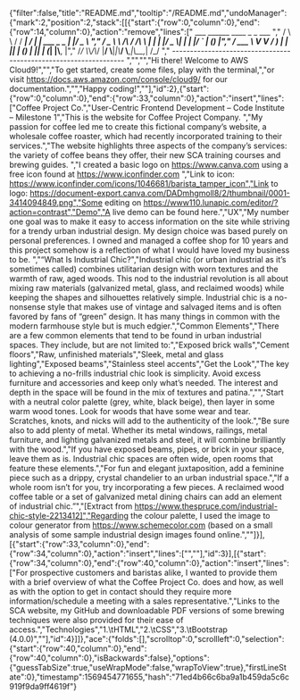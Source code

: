 {"filter":false,"title":"README.md","tooltip":"/README.md","undoManager":{"mark":2,"position":2,"stack":[[{"start":{"row":0,"column":0},"end":{"row":14,"column":0},"action":"remove","lines":["         ___        ______     ____ _                 _  ___  ","        / \\ \\      / / ___|   / ___| | ___  _   _  __| |/ _ \\ ","       / _ \\ \\ /\\ / /\\___ \\  | |   | |/ _ \\| | | |/ _` | (_) |","      / ___ \\ V  V /  ___) | | |___| | (_) | |_| | (_| |\\__, |","     /_/   \\_\\_/\\_/  |____/   \\____|_|\\___/ \\__,_|\\__,_|  /_/ "," ----------------------------------------------------------------- ","","","Hi there! Welcome to AWS Cloud9!","","To get started, create some files, play with the terminal,","or visit https://docs.aws.amazon.com/console/cloud9/ for our documentation.","","Happy coding!",""],"id":2},{"start":{"row":0,"column":0},"end":{"row":33,"column":0},"action":"insert","lines":["Coffee Project Co.","User-Centric Frontend Development – Code Institute – Milestone 1","This is the website for Coffee Project Company. ","My passion for coffee led me to create this fictional company’s website, a wholesale coffee roaster, which had recently incorporated training to their services.","The website highlights three aspects of the company’s services: the variety of coffee beans they offer, their new SCA training courses and brewing guides. ","I created a basic logo on https://www.canva.com using a free icon found at https://www.iconfinder.com ","Link to icon: https://www.iconfinder.com/icons/1046681/barista_tamper_icon","Link to logo: https://document-export.canva.com/DADmhgmoll8/2/thumbnail/0001-3414094849.png","Some editing on https://www110.lunapic.com/editor/?action=contrast","Demo","A live demo can be found here.","UX","My number one goal was to make it easy to access information on the site while striving for a trendy urban industrial design. My design choice was based purely on personal preferences. I owned and managed a coffee shop for 10 years and this project somehow is a reflection of what I would have loved my business to be. ","“What Is Industrial Chic?","Industrial chic (or urban industrial as it’s sometimes called) combines utilitarian design with worn textures and the warmth of raw, aged woods. This nod to the industrial revolution is all about mixing raw materials (galvanized metal, glass, and reclaimed woods) while keeping the shapes and silhouettes relatively simple. Industrial chic is a no-nonsense style that makes use of vintage and salvaged items and is often favored by fans of “green” design. It has many things in common with the modern farmhouse style but is much edgier.","Common Elements","There are a few common elements that tend to be found in urban industrial spaces. They include, but are not limited to:","Exposed brick walls","Cement floors","Raw, unfinished materials","Sleek, metal and glass lighting","Exposed beams","Stainless steel accents","Get the Look","The key to achieving a no-frills industrial chic look is simplicity. Avoid excess furniture and accessories and keep only what’s needed. The interest and depth in the space will be found in the mix of textures and patina.","","Start with a neutral color palette (grey, white, black beige), then layer in some warm wood tones. Look for woods that have some wear and tear. Scratches, knots, and nicks will add to the authenticity of the look.","Be sure also to add plenty of metal. Whether its metal windows, railings, metal furniture, and lighting galvanized metals and steel, it will combine brilliantly with the wood.","If you have exposed beams, pipes, or brick in your space, leave them as is. Industrial chic spaces are often wide, open rooms that feature these elements.","For fun and elegant juxtaposition, add a feminine piece such as a drippy, crystal chandelier to an urban industrial space.","If a whole room isn’t for you, try incorporating a few pieces. A reclaimed wood coffee table or a set of galvanized metal dining chairs can add an element of industrial chic.”","[Extract from https://www.thespruce.com/industrial-chic-style-2213412]","Regarding the colour palette, I used the image to colour generator from https://www.schemecolor.com (based on a small analysis of some sample industrial design images found online.",""]}],[{"start":{"row":33,"column":0},"end":{"row":34,"column":0},"action":"insert","lines":["",""],"id":3}],[{"start":{"row":34,"column":0},"end":{"row":40,"column":0},"action":"insert","lines":["For prospective customers and baristas alike, I wanted to provide them with a brief overview of what the Coffee Project Co. does and how, as well as with the option to get in contact should they require more information/schedule a meeting with a sales representative.","Links to the SCA website, my GitHub and downloadable PDF versions of some brewing techniques were also provided for their ease of access.","Technologies","1.\tHTML","2.\tCSS","3.\tBootstrap (4.0.0)",""],"id":4}]]},"ace":{"folds":[],"scrolltop":0,"scrollleft":0,"selection":{"start":{"row":40,"column":0},"end":{"row":40,"column":0},"isBackwards":false},"options":{"guessTabSize":true,"useWrapMode":false,"wrapToView":true},"firstLineState":0},"timestamp":1569454771655,"hash":"71ed4b66c6ba9a1b459da5c6c919f9da9ff4619f"}